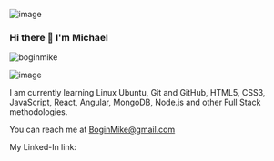 


![image](https://user-images.githubusercontent.com/120428072/215294214-cfe9e3f5-d9e7-4130-824f-5219ffa7325d.png)


### Hi there 👋 I'm Michael

<p align="left"> <img src="https://komarev.com/ghpvc/?username=boginmike&label=Profile%20views&color=0e75b6&style=flat" alt="boginmike" /> </p>

![image](https://github-profile-trophy.vercel.app/?username=BoginMike&no-frame=true)


I am currently learning Linux Ubuntu, Git and GitHub, HTML5, CSS3, JavaScript, React, Angular, MongoDB, Node.js  and other Full Stack methodologies.

You can reach me at  BoginMike@gmail.com

My Linked-In link: 
